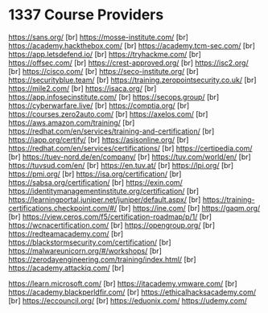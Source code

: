 # 1337 Course Providers

https://sans.org/ [br]
https://mosse-institute.com/ [br]
https://academy.hackthebox.com/ [br]
https://academy.tcm-sec.com/ [br]
https://app.letsdefend.io/ [br]
https://tryhackme.com/ [br]
https://offsec.com/ [br]
https://crest-approved.org/ [br]
https://isc2.org/ [br]
https://cisco.com/ [br]
https://seco-institute.org/ [br]
https://securityblue.team/ [br]
https://training.zeropointsecurity.co.uk/ [br]
https://mile2.com/ [br]
https://isaca.org/ [br]
https://app.infosecinstitute.com/ [br]
https://secops.group/ [br]
https://cyberwarfare.live/ [br]
https://comptia.org/ [br]
https://courses.zero2auto.com/ [br]
https://axelos.com/ [br]
https://aws.amazon.com/training/ [br]
https://redhat.com/en/services/training-and-certification/ [br]
https://iapp.org/certify/ [br]
https://asisonline.org/ [br]
https://redhat.com/en/services/certifications/ [br]
https://certipedia.com/ [br]
https://tuev-nord.de/en/company/ [br]
https://tuv.com/world/en/ [br]
https://tuvsud.com/en/ [br]
https://en.tuv.at/ [br]
https://lpi.org/ [br]
https://pmi.org/ [br]
https://isa.org/certification/ [br]
https://sabsa.org/certification/ [br]
https://exin.com/
https://identitymanagementinstitute.org/certification/ [br]
https://learningportal.juniper.net/juniper/default.aspx/ [br]
https://training-certifications.checkpoint.com/#/ [br]
https://ine.com/ [br]
https://gaqm.org/ [br]
https://view.ceros.com/f5/certification-roadmap/p/1/ [br]
https://wcnacertification.com/ [br]
https://opengroup.org/ [br]
https://redteamacademy.com/ [br]
https://blackstormsecurity.com/certification/ [br]
https://malwareunicorn.org/#/workshops/ [br]
https://zerodayengineering.com/training/index.html/ [br]
https://academy.attackiq.com/ [br]










https://learn.microsoft.com/ [br]
https://itacademy.vmware.com/ [br]
https://academy.blackperldfir.com/ [br]
https://ethicalhacksacademy.com/ [br]
https://eccouncil.org/ [br]
https://eduonix.com/
https://udemy.com/

